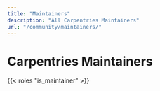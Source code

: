 ```yaml
---
title: "Maintainers"
description: "All Carpentries Maintainers"
url: "/community/maintainers/"
---
```



# Carpentries Maintainers

{{< roles "is_maintainer" >}}